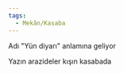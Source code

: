 ```yaml
---
tags:
  - Mekân/Kasaba
---  
```

  
Adı "Yün diyarı" anlamına geliyor  
  
Yazın arazideler kışın kasabada